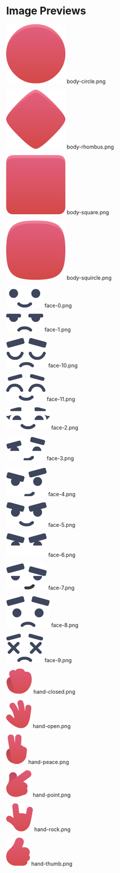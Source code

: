 # Image Previews

![body-circle.png](body-circle.png) body-circle.png

![body-rhombus.png](body-rhombus.png) body-rhombus.png

![body-square.png](body-square.png) body-square.png

![body-squircle.png](body-squircle.png) body-squircle.png

![face-0.png](face-0.png) face-0.png

![face-1.png](face-1.png) face-1.png

![face-10.png](face-10.png) face-10.png

![face-11.png](face-11.png) face-11.png

![face-2.png](face-2.png) face-2.png

![face-3.png](face-3.png) face-3.png

![face-4.png](face-4.png) face-4.png

![face-5.png](face-5.png) face-5.png

![face-6.png](face-6.png) face-6.png

![face-7.png](face-7.png) face-7.png

![face-8.png](face-8.png) face-8.png

![face-9.png](face-9.png) face-9.png

![hand-closed.png](hand-closed.png) hand-closed.png

![hand-open.png](hand-open.png) hand-open.png

![hand-peace.png](hand-peace.png) hand-peace.png

![hand-point.png](hand-point.png) hand-point.png

![hand-rock.png](hand-rock.png) hand-rock.png

![hand-thumb.png](hand-thumb.png) hand-thumb.png

